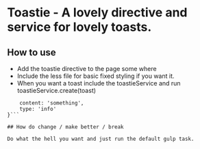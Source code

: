 # Toastie - A lovely directive and service for lovely toasts. 

## How to use

* Add the toastie directive to the page some where
* Include the less file for basic fixed styling if you want it.
* When you want a toast include the toastieService and run toastieService.create(toast)

```toast = {
	content: 'something',
	type: 'info'
}```

## How do change / make better / break

Do what the hell you want and just run the default gulp task. 
